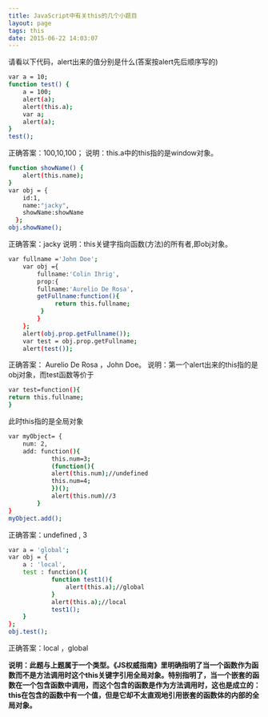 ```yaml
---
title: JavaScript中有关this的几个小题目
layout: page
tags: this
date: 2015-06-22 14:03:07
---
```


请看以下代码，alert出来的值分别是什么(答案按alert先后顺序写的)

``` bash
var a = 10;  
function test() {  
    a = 100;  
    alert(a);  
    alert(this.a);  
    var a;  
    alert(a);  
}  
test();  
```
正确答案：100,10,100；
说明：this.a中的this指的是window对象。

``` bash
function showName() { 
    alert(this.name); 
} 
var obj = { 
    id:1,
    name:"jacky",
    showName:showName 
  }; 
obj.showName(); 
```
正确答案：jacky
说明：this关键字指向函数(方法)的所有者,即obj对象。

<!-- more -->

``` bash
var fullname ='John Doe';
    var obj ={
        fullname:'Colin Ihrig',
        prop:{
        fullname:'Aurelio De Rosa',
        getFullname:function(){
             return this.fullname;
         }
        }
    };
    alert(obj.prop.getFullname());
    var test = obj.prop.getFullname;
    alert(test());
```
正确答案： Aurelio De Rosa ，John Doe。
说明：第一个alert出来的this指的是obj对象，而test函数等价于

``` bash
var test=function(){
return this.fullname;
}
```

此时this指的是全局对象

``` bash
var myObject= {
    num: 2,
    add: function(){
            this.num=3;
            (function(){
            alert(this.num);//undefined
            this.num=4;
            })();
            alert(this.num)//3
        }
}
myObject.add();
```
正确答案：undefined , 3

``` bash
var a = 'global';
var obj = {
    a : 'local',
    test : function(){
            function test1(){
                alert(this.a);//global
            }
            alert(this.a);//local
            test1();
    }
};
obj.test();
```
正确答案：local ，global

**说明：此题与上题属于一个类型。《JS权威指南》里明确指明了当一个函数作为函数而不是方法调用时这个this关键字引用全局对象。特别指明了，当一个嵌套的函数在一个包含函数中调用，而这个包含的函数是作为方法调用时，这也是成立的：this在包含的函数中有一个值，但是它却不太直观地引用嵌套的函数体的内部的全局对象。**